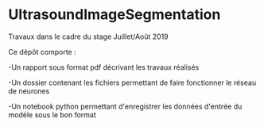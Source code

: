 # UltrasoundImageSegmentation
Travaux dans le cadre du stage Juillet/Août 2019

Ce dépôt comporte :
  
  -Un rapport sous format pdf décrivant les travaux réalisés
  
  -Un dossier contenant les fichiers permettant de faire fonctionner le réseau de neurones
  
  -Un notebook python permettant d'enregistrer les données d'entrée du modèle sous le bon format
